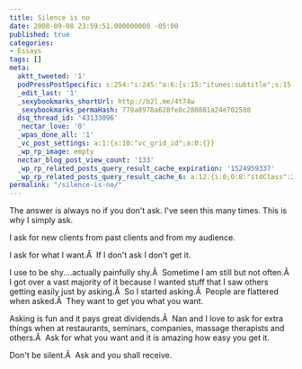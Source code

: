```yaml
---
title: Silence is no
date: 2008-09-08 23:59:51.000000000 -05:00
published: true
categories:
- Essays
tags: []
meta:
  aktt_tweeted: '1'
  podPressPostSpecific: s:254:"s:245:"a:6:{s:15:"itunes:subtitle";s:15:"##PostExcerpt##";s:14:"itunes:summary";s:15:"##PostExcerpt##";s:15:"itunes:keywords";s:17:"##WordPressCats##";s:13:"itunes:author";s:10:"##Global##";s:15:"itunes:explicit";s:2:"No";s:12:"itunes:block";s:2:"No";}";";
  _edit_last: '1'
  _sexybookmarks_shortUrl: http://b2l.me/4t74w
  _sexybookmarks_permaHash: 779a8978a628fe8c280881a24e702508
  dsq_thread_id: '43133096'
  _nectar_love: '0'
  _wpas_done_all: '1'
  _vc_post_settings: a:1:{s:10:"vc_grid_id";a:0:{}}
  _wp_rp_image: empty
  nectar_blog_post_view_count: '133'
  _wp_rp_related_posts_query_result_cache_expiration: '1524959337'
  _wp_rp_related_posts_query_result_cache_6: a:12:{i:0;O:8:"stdClass":2:{s:7:"post_id";s:3:"383";s:5:"score";s:17:"44.49331036675841";}i:1;O:8:"stdClass":2:{s:7:"post_id";s:3:"411";s:5:"score";s:18:"42.402391639247874";}i:2;O:8:"stdClass":2:{s:7:"post_id";s:3:"699";s:5:"score";s:17:"42.30713554120233";}i:3;O:8:"stdClass":2:{s:7:"post_id";s:4:"1285";s:5:"score";s:17:"41.03278722238061";}i:4;O:8:"stdClass":2:{s:7:"post_id";s:4:"1373";s:5:"score";s:16:"40.2379546811753";}i:5;O:8:"stdClass":2:{s:7:"post_id";s:3:"233";s:5:"score";s:16:"40.2379546811753";}i:6;O:8:"stdClass":2:{s:7:"post_id";s:4:"1406";s:5:"score";s:17:"38.86835026430804";}i:7;O:8:"stdClass":2:{s:7:"post_id";s:3:"737";s:5:"score";s:17:"38.86835026430804";}i:8;O:8:"stdClass":2:{s:7:"post_id";s:3:"400";s:5:"score";s:17:"38.86835026430804";}i:9;O:8:"stdClass":2:{s:7:"post_id";s:3:"398";s:5:"score";s:17:"38.86835026430804";}i:10;O:8:"stdClass":2:{s:7:"post_id";s:3:"604";s:5:"score";s:17:"36.68217543875196";}i:11;O:8:"stdClass":2:{s:7:"post_id";s:3:"427";s:5:"score";s:17:"36.68217543875196";}}
permalink: "/silence-is-no/"
---
```

The answer is always no if you don't ask.  I've seen this many times.  This is why I simply ask.

I ask for new clients from past clients and from my audience.

I ask for what I want.Â  If I don't ask I don't get it.

I use to be shy....actually painfully shy.Â  Sometime I am still but not often.Â  I got over a vast majority of it because I wanted stuff that I saw others getting easily just by asking.Â  So I started asking.Â  People are flattered when asked.Â  They want to get you what you want.

Asking is fun and it pays great dividends.Â  Nan and I love to ask for extra things when at restaurants, seminars, companies, massage therapists and others.Â  Ask for what you want and it is amazing how easy you get it.

Don't be silent.Â  Ask and you shall receive.
